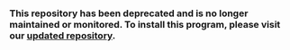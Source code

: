 ### This repository has been deprecated and is no longer maintained or monitored. To install this program, please visit our [updated repository](https://github.com/r-karimi/vesicle-picker). ###
